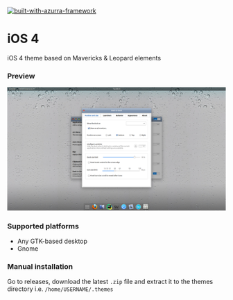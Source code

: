 [![built-with-azurra-framework](https://github.com/B00merang-Project/Azurra_framework/raw/assets/azurra_framework_smaller.png)](https://github.com/B00merang-Project/Azurra_framework)

# iOS 4
iOS 4 theme based on Mavericks & Leopard elements

### Preview
![ios-4](https://github.com/B00merang-Project/gallery/raw/master/iOS%204%20(4).png)

### Supported platforms
- Any GTK-based desktop
- Gnome

### Manual installation
Go to releases, download the latest `.zip` file and extract it to the themes directory i.e. `/home/USERNAME/.themes`
